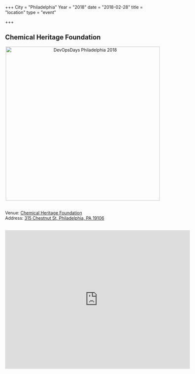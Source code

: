 +++
City = "Philadelphia"
Year = "2018"
date = "2018-02-28"
title = "location"
type = "event"

+++

## Chemical Heritage Foundation

<div style="text-align:center;"> <a href="http://www.chemheritage.org/"
target="_blank"> <img width="500px" alt="DevOpsDays Philadelphia 2018"
src="/events/2018-philadelphia/location/chf.jpg"/> </a> </div>
<br/>

Venue: <a href="http://www.chemheritage.org">Chemical Heritage Foundation</a><br />
Address: <a href="https://goo.gl/maps/1WSZeSfhR3H2">315 Chestnut St, Philadelphia, PA 19106</a><br />


<br/>
<div style="text-align:center;">
<iframe src="https://www.google.com/maps/embed?pb=!1m14!1m8!1m3!1d12234.634682769669!2d-75.146443!3d39.949024!3m2!1i1024!2i768!4f13.1!3m3!1m2!1s0x0%3A0x9fdd2fbe5d2744d3!2sChemical+Heritage+Foundation!5e0!3m2!1sen!2sus!4v1462626747895" width="600" height="450" frameborder="0" style="border:0" allowfullscreen></iframe>
</div>
